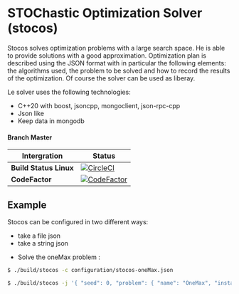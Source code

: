 # STOChastic Optimization Solver (stocos)

Stocos solves optimization problems with a large search space.  He is able to provide solutions with a good approximation. Optimization plan is described using the JSON format with in particular the following elements: the algorithms used, the problem to be solved and how to record the results of the optimization. Of course the solver can be used as liberay.


Le solver uses the following technologies:
- C++20 with boost, jsoncpp, mongoclient, json-rpc-cpp
- Json like
- Keep data in mongodb


#### Branch Master 

| Intergration  |        Status |
| ------------- | ------------- |
| **Build Status Linux**  | [![CircleCI](https://circleci.com/gh/Jxtopher/stocos.svg?style=svg)](https://circleci.com/gh/Jxtopher/stocos) |
| **CodeFactor**    | [![CodeFactor](https://www.codefactor.io/repository/github/jxtopher/stocos/badge)](https://www.codefactor.io/repository/github/jxtopher/stocos) |


## Example

Stocos can be configured in two different ways:
- take a file json
- take a string json


* Solve the oneMax problem :

```bash
$ ./build/stocos -c configuration/stocos-oneMax.json
```

```bash
$ ./build/stocos -j '{ "seed": 0, "problem": { "name": "OneMax", "instance": "instances/OneMax/onemax-50.json" }, "parameter_id": 0, "OptimizationAlgorithm": { "0": { "className":"IteratedLocalSearch", "StoppingCriteria": { "budget": 100, "fitnessObjectif": 50 }, "AtomicOperation": { "className": "FlipBit", "c": 1 }, "OptimizationAlgorithm": { "className": "FirstImprovement", "StoppingCriteria": { "budget": 100, "fitnessObjectif": 50 }, "AtomicOperation": { "className": "FlipBit", "c": 1 } } }  }, "Statistic": { "recording":"stdout", "sensorNumRound" : true, "sensorSolution" : true, "sensorStopwatch" : false, "sensorFinal" : { "name" : "oneMax", "num" : 6 } } }'
```

